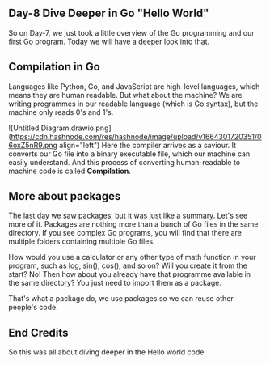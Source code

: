 ## Day-8  Dive Deeper in Go "Hello World"

So on Day-7, we just took a little overview of the Go programming and our first Go program. Today we will have a deeper look into that.

## Compilation in Go
Languages like Python, Go, and JavaScript are high-level languages, which means they are human readable. But what about the machine? We are writing programmes in our readable language (which is Go syntax), but the machine only reads 0's and 1's.


![Untitled Diagram.drawio.png](https://cdn.hashnode.com/res/hashnode/image/upload/v1664301720351/06oxZ5nR9.png align="left")
Here the compiler arrives as a saviour. It converts our Go file into a binary executable file, which our machine can easily understand. And this process of converting human-readable to machine code is called **Compilation**. 

## More about packages
The last day we saw packages, but it was just like a summary. Let's see more of it. Packages are nothing more than a bunch of Go files in the same directory. If you see complex Go programs, you will find that there are multiple folders containing multiple Go files.

How would you use a calculator or any other type of math function in your program, such as log, sin(), cos(), and so on? Will you create it from the start? No! Then how about you already have that programme available in the same directory? You just need to import them as a package.

That's what a package do, we use packages so we can reuse other people's code.

## End Credits
So this was all about diving deeper in the Hello world code.




